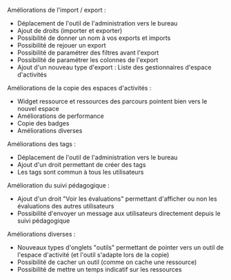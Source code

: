 Améliorations de l'import / export :
 - Déplacement de l'outil de l'administration vers le bureau
 - Ajout de droits (importer et exporter)
 - Possibilité de donner un nom à vos exports et imports
 - Possibilité de rejouer un export
 - Possibilité de paramétrer des filtres avant l'export
 - Possibilité de paramétrer les colonnes de l'export
 - Ajout d'un nouveau type d'export : Liste des gestionnaires d'espace d'activités

Améliorations de la copie des espaces d'activités :
  - Widget ressource et ressources des parcours pointent bien vers le nouvel espace
  - Améliorations de performance
  - Copie des badges
  - Améliorations diverses

Améliorations des tags :
  - Déplacement de l'outil de l'administration vers le bureau
  - Ajout d'un droit permettant de créer des tags
  - Les tags sont commun à tous les utilisateurs

Amélioration du suivi pédagogique :
  - Ajout d'un droit "Voir les évaluations" permettant d'afficher ou non les évaluations des autres utilisateurs
  - Possibilité d'envoyer un message aux utilisateurs directement depuis le suivi pédagogique

Améliorations diverses :
  - Nouveaux types d'onglets "outils" permettant de pointer vers un outil de l'espace d'activité (et l'outil s'adapte lors de la copie)
  - Possibilité de cacher un outil (comme on cache une ressource)
  - Possibilité de mettre un temps indicatif sur les ressources
